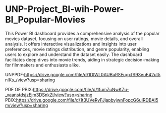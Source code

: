 # UNP-Project_BI-wih-Power-BI_Popular-Movies

This Power BI dashboard provides a comprehensive analysis of the popular movies dataset, focusing on user ratings, movie details, and overall analysis. It offers interactive visualizations and insights into user preferences, movie ratings distribution, and genre popularity, enabling users to explore and understand the dataset easily. The dashboard facilitates deep dives into movie trends, aiding in strategic decision-making for filmmakers and enthusiasts alike.

UNPPDF:https://drive.google.com/file/d/1DlWL0AUBuRSEugxfS93euE42ut5nlKs_/view?usp=sharing

PDF OF PBIX:https://drive.google.com/file/d/1fumZuNwKZu-_vaanstdsjzEjm3DSnkZi/view?usp=sharing
PBIX:https://drive.google.com/file/d/1t3UVeRyFJjapbvjwnFopcG6uIRDBAI5m/view?usp=sharing
